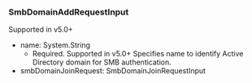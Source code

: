 ### SmbDomainAddRequestInput
Supported in v5.0+

- name: System.String
  - Required. Supported in v5.0+
Specifies name to identify Active Directory domain for SMB authentication.
- smbDomainJoinRequest: SmbDomainJoinRequestInput
